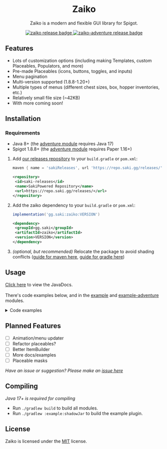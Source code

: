 <div align="center">
  <h1>Zaiko</h1>
  <p>Zaiko is a modern and flexible GUI library for Spigot.</p>
    <a href="https://repo.saki.gg/#/releases/gg/saki/zaiko">
      <img src="https://repo.saki.gg/api/badge/latest/releases/gg/saki/zaiko?color=EE83DA&name=zaiko&prefix=v" alt="zaiko release badge"/>
    </a>
    <a href="https://repo.saki.gg/#/releases/gg/saki/zaiko-adventure">
      <img src="https://repo.saki.gg/api/badge/latest/releases/gg/saki/zaiko-adventure?color=EE83DA&name=zaiko-adventure&prefix=v" alt="zaiko-adventure release badge"/>
    </a>

</div>


## Features
- Lots of customization options (including making Templates, custom Placeables, Populators, and more)
- Pre-made Placeables (icons, buttons, toggles, and inputs)
- Menu pagination
- Multi-version supported (1.8.8-1.20+)
- Multiple types of menus (different chest sizes, box, hopper inventories, etc.)
- Relatively small file size (~42KB)
- With more coming soon!


## Installation
### Requirements
- Java 8+ (the [adventure module](./adventure) requires Java 17)
- Spigot 1.8.8+ (the [adventure module](./adventure) requires Paper 1.16+)

1. Add [our releases repository](https://repo.saki.gg/#/releases) to your `build.gradle` or `pom.xml`:
     ```groovy
     maven { name = 'sakiReleases', url 'https://repo.saki.gg/releases/' }
     ```

    ```xml
    <repository>
     <id>saki-releases</id>
     <name>SakiPowered Repository</name>
     <url>https://repo.saki.gg/releases/</url>
   </repository>
    ```

2. Add the zaiko dependency to your `build.gradle` or `pom.xml`:
    ```groovy
    implementation('gg.saki:zaiko:VERSION')
    ```

    ```xml
    <dependency>
     <groupId>gg.saki</groupId>
     <artifactId>zaiko</artifactId>
     <version>VERSION</version>
   </dependency>
    ```
3. *(optional, but recommended)* Relocate the package to avoid shading conflicts ([guide for maven here](https://maven.apache.org/plugins/maven-shade-plugin/examples/class-relocation.html), [guide for gradle here](https://imperceptiblethoughts.com/shadow/configuration/relocation/))

## Usage
[Click here](https://repo.saki.gg/javadoc/releases/gg/saki/zaiko/latest) to view the JavaDocs.
<br/>
<br/>
There's code examples below, and in the [example](./example) and [example-adventure](./example-adventure) modules.
<br/>
<details>
  <summary>Code examples</summary>

### Setting up a menu

Main Plugin Class
```java
public class ExamplePlugin extends JavaPlugin {
    
    private Zaiko zaiko;
    
    @Override
    public void onEnable() {
        this.zaiko = new Zaiko(this);
    }
    
    @Override
    public void onDisable() {
      if (this.zaiko != null) {
        this.zaiko.cleanup();
        this.zaiko = null;
      }
    }
}
```

Menu Class
```java
public class ExampleMenu extends Menu {

  // Setup all non-player dependant menu content
  public ExampleMenu(@NotNull Zaiko zaiko) {
    // Provide the Zaiko instance, title and size
    super(zaiko, "Example Menu", 3 * 9);

    // Assign templates (optional)
    Placeable pane = new Icon(new ItemBuilder(Material.CYAN_STAINED_GLASS_PANE).name("").build());
    Placeable pane2 = new Icon(new ItemBuilder(Material.LIGHT_BLUE_STAINED_GLASS_PANE).name("").build());

    // Template to fill the outer border with alternating panes
    this.addTemplate(OuterFill.alternating(pane, pane2, OuterFill.ALL));

    // Assigns menu settings (optional)
    this.settings()
      .playerInventoryInteraction(true)
      .transferItems(false)
      .closeable(false);
  }

  @Override
  public void build() {

    // Assign all placeables which should be displayed in the menu, player-dependant.
    Button button = Button.builder().item(new ItemBuilder(Material.CAKE).name("Button").build())
      .action((p, event) -> p.sendMessage("You clicked the button!"))
      .build();

    // Place each placeable instance using either the slot
    this.place(10, button);
    // or with x and y coordinates (starting from 0,0 at the top left).
    this.place(1, 1, button);
  }
}
```

Opening A Menu
```java
Player player;

Menu menu = new ExampleMenu(javaPlugin);
menu.open(player);
```

Paginated Menus
```java
public class ExampleMenu extends Menu { 
    
  private final @NotNull PaginatedPopulator<PotionEffect> populator;  
    
  // Setup all non-player dependant menu content
  public ExampleMenu(@NotNull Zaiko zaiko) {
    // Provide the Zaiko instance, title and size
    super(zaiko, "Example Menu", 3 * 9);

    // Handles pages and the data to be used, aswell as the placeable mapping
    this.populator = new PaginatedPopulator<>(1, 7, 7, player.getActivePotionEffects(), potionEffect -> {
       ItemStack item = new ItemBuilder(Material.POTION).name(potionEffect.getType().getName()).build();

       return new Icon(item);
    });
  }

  @Override
  public void build() {
    this.setTitle("Page " + (this.populator.getCurrentPage() + 1));

    if (this.populator.isEmpty()) {
       this.place(4, new Icon(new ItemBuilder(Material.BARRIER).name("No potion effects").build()));
       return;
    }

    // if we're on the first page, don't show the previous button
    if (!this.populator.isFirstPage()) {
       this.place(0, Button.builder()
               .item(new ItemBuilder(Material.ARROW)
                       .name("Previous page").build())
               .action((p, e) -> this.populator.changePage(this, p, -1)).build());
    }

    // if we're on the last page, don't show the next button
    if (!this.populator.isLastPage()) {
       this.place(8, Button.builder()
               .item(new ItemBuilder(Material.ARROW)
                       .name("Next page").build())
               .action((p, e) -> this.populator.changePage(this, p, 1)).build());        }

    // lastly, populate the menu
    this.populator.populate(this);
  }
}
```

## Placeable Usage

### Icons
Icons are used as blank items which have no additional functionality, and simply serves as a visual element in the container.

```java
Icon icon = Icon.builder()
  .item(new ItemStack(Material.WOODEN_PICKAXE))
  .removable(false) // Defaults false
  .draggable(false); // Defaults false

this.place(slot);
```

### Buttons
Buttons are used as clickable items which trigger an action when any click is detected.

```java
Button button = Button.builder()
  .item(new ItemStack(Material.CAKE))
  .action((player, event) -> player.sendMessage("Player clicker is provided"))
  .build();

this.place(slot);
```

### Inputs
Inputs are used to accept items from player inventories, and receive a response based on the item provided.

```java
Input input = Input.builder()
  // This is the default input item
  .item(new ItemStack(Material.WOODEN_SWORD))
  .action(item -> player.sendMessage("Collected " + itemStack.getType().name()))
  .build();

this.place(slot);
```

### Toggles
Toggles are used to toggle between two states, true and false. Based on the state change, a response will be provided.

```java
Toggle toggle = Toggle.builder()
  // State change logic and item is handled here
  .onChange((toggled, state) -> {
    player.setAllowFlight(state);

    return new ItemBuilder(state ? Material.EMERALD : Material.REDSTONE)
      .name(state ? ChatColor.GREEN + "Flight" : ChatColor.RED + "Flight")
      .lore("State: " + state, ChatColor.AQUA + "Click to toggle your flight").build();
  })
  // This is the default state for the toggle
  .state(player.getAllowFlight()).build();

this.place(slot);
```

</details> 


## Planned Features
- [ ] Animation/menu updater
- [ ] Refactor placeables?
- [ ] Better ItemBuilder
- [ ] More docs/examples
- [ ] Placeable masks

*Have an issue or suggestion? Please make an [issue here](https://github.com/SakiPowered/zaiko/issues/new)*


## Compiling
*Java 17+ is required for compiling*

- Run `./gradlew build` to build all modules.
- Run `./gradlew :example:shadowJar` to build the example plugin.


## License
Zaiko is licensed under the [MIT](./LICENSE) license.
